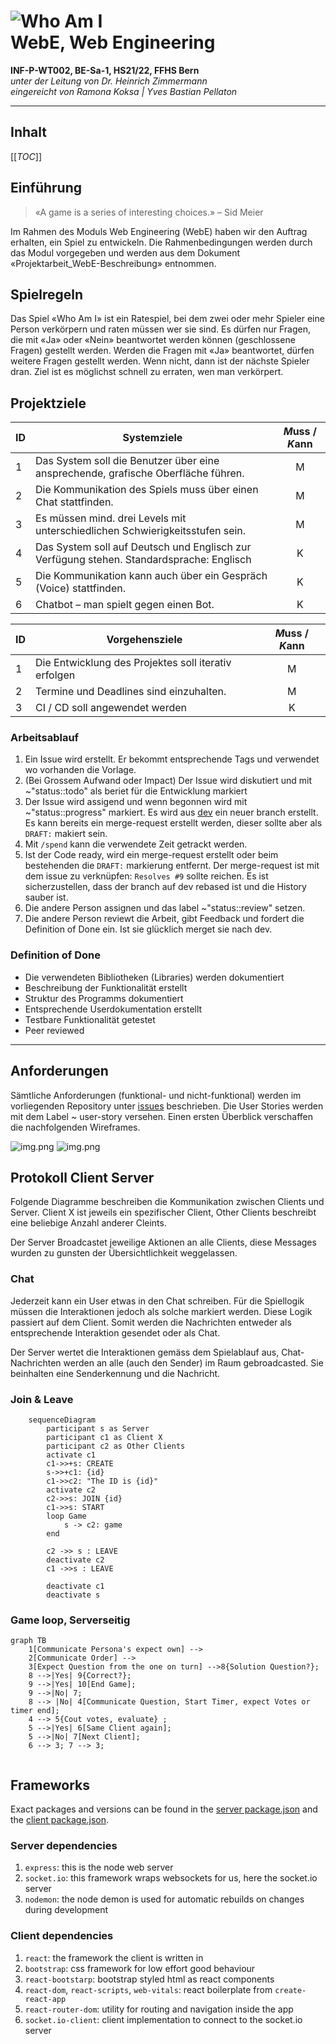# ![Who Am I](client/src/img/logo.png) <br/> WebE, Web Engineering

**INF-P-WT002, BE-Sa-1, HS21/22, FFHS Bern** \
*unter der Leitung von Dr. Heinrich Zimmermann* \
*eingereicht von Ramona Koksa | Yves Bastian Pellaton*
***

## Inhalt

[[_TOC_]]

## Einführung

> «A game is a series of interesting choices.» – Sid Meier

Im Rahmen des Moduls Web Engineering (WebE) haben wir den Auftrag erhalten, ein Spiel zu entwickeln. Die
Rahmenbedingungen werden durch das Modul vorgegeben und werden aus dem Dokument «Projektarbeit_WebE-Beschreibung»
entnommen.

## Spielregeln

Das Spiel «Who Am I» ist ein Ratespiel, bei dem zwei oder mehr Spieler eine Person verkörpern und raten müssen wer sie
sind. Es dürfen nur Fragen, die mit «Ja» oder «Nein» beantwortet werden können (geschlossene Fragen) gestellt werden.
Werden die Fragen mit «Ja» beantwortet, dürfen weitere Fragen gestellt werden. Wenn nicht, dann ist der nächste Spieler
dran. Ziel ist es möglichst schnell zu erraten, wen man verkörpert.

## Projektziele

| ID | Systemziele                                                                              | *M*uss / *K*ann |
|----|------------------------------------------------------------------------------------------|:-------------:|
| 1  | Das System soll die Benutzer über eine ansprechende, grafische Oberfläche führen.        | M           |
| 2  | Die Kommunikation des Spiels muss über einen Chat stattfinden.                           | M           |
| 3  | Es müssen mind. drei Levels mit unterschiedlichen Schwierigkeitsstufen sein.             | M           |
| 4  | Das System soll auf Deutsch und Englisch zur Verfügung stehen. Standardsprache: Englisch | K           |
| 5  | Die Kommunikation kann auch über ein Gespräch (Voice) stattfinden.                       | K           |
| 6  | Chatbot – man spielt gegen einen Bot.                                                    | K           |

| ID | Vorgehensziele                                                               | *M*uss / *K*ann |
|----|------------------------------------------------------------------------------|:-------------:|
| 1  | Die Entwicklung des Projektes soll iterativ erfolgen                         | M           |
| 2  | Termine und Deadlines sind einzuhalten.                                      | M           |
| 3  | CI / CD soll angewendet werden | K           |

### Arbeitsablauf

1. Ein Issue wird erstellt. Er bekommt entsprechende Tags und verwendet wo vorhanden die Vorlage.
1. (Bei Grossem Aufwand oder Impact) Der Issue wird diskutiert und mit ~"status::todo" als beriet für die Entwicklung
   markiert
1. Der Issue wird assigend und wenn begonnen wird mit ~"status::progress" markiert. Es wird
   aus [dev](https://git.ffhs.ch/ramona.koksa/whoami/-/tree/dev) ein neuer branch erstellt. Es kann bereits ein
   merge-request erstellt werden, dieser sollte aber als `DRAFT:` makiert sein.
1. Mit `/spend` kann die verwendete Zeit getrackt werden.
1. Ist der Code ready, wird ein merge-request erstellt oder beim bestehenden die `DRAFT:` markierung entfernt. Der
   merge-request ist mit dem issue zu verknüpfen: `Resolves #9` sollte reichen. Es ist sicherzustellen, dass der branch
   auf dev rebased ist und die History sauber ist.
1. Die andere Person assignen und das label ~"status::review" setzen.
1. Die andere Person reviewt die Arbeit, gibt Feedback und fordert die Definition of Done ein. Ist sie glücklich merget
   sie nach dev.

### Definition of Done

- Die verwendeten Bibliotheken (Libraries) werden dokumentiert
- Beschreibung der Funktionalität erstellt
- Struktur des Programms dokumentiert
- Entsprechende Userdokumentation erstellt
- Testbare Funktionalität getestet
- Peer reviewed

***

## Anforderungen

Sämtliche Anforderungen (funktional- und nicht-funktional) werden im vorliegenden Repository
unter [issues](https://git.ffhs.ch/ramona.koksa/whoami/-/issues) beschrieben. Die User Stories werden mit dem Label ~
user-story versehen. Einen ersten Überblick verschaffen die nachfolgenden Wireframes.

![img.png](client/src/img/login-wireframe.png)
![img.png](client/src/img/game.png)

## Protokoll Client Server

Folgende Diagramme beschreiben die Kommunikation zwischen Clients und Server. Client X ist jeweils ein spezifischer
Client, Other Clients beschreibt eine beliebige Anzahl anderer Cleints.

Der Server Broadcastet jeweilige Aktionen an alle Clients, diese Messages wurden zu gunsten der Übersichtlichkeit
weggelassen.

### Chat

Jederzeit kann ein User etwas in den Chat schreiben. Für die Spiellogik müssen die Interaktionen jedoch als solche
markiert werden. Diese Logik passiert auf dem Client. Somit werden die Nachrichten entweder als entsprechende
Interaktion gesendet oder als Chat.

Der Server wertet die Interaktionen gemäss dem Spielablauf aus, Chat-Nachrichten werden an alle (auch den Sender) im
Raum gebroadcasted. Sie beinhalten eine Senderkennung und die Nachricht.

### Join & Leave

```mermaid
    sequenceDiagram
        participant s as Server
        participant c1 as Client X
        participant c2 as Other Clients
        activate c1
        c1->>+s: CREATE
        s->>+c1: {id}
        c1->>c2: "The ID is {id}"
        activate c2
        c2->>s: JOIN {id}
        c1->>s: START
        loop Game
            s -> c2: game
        end

        c2 ->> s : LEAVE
        deactivate c2
        c1 ->>s : LEAVE

        deactivate c1
        deactivate s
```

### Game loop, Serverseitig

```mermaid
graph TB
    1[Communicate Persona's expect own] -->
    2[Communicate Order] -->
    3[Expect Question from the one on turn] -->8{Solution Question?};
    8 -->|Yes| 9{Correct?};
    9 -->|Yes| 10[End Game];
    9 -->|No| 7;
    8 --> |No| 4[Communicate Question, Start Timer, expect Votes or timer end];
    4 --> 5{Cout votes, evaluate} ;
    5 -->|Yes| 6[Same Client again];
    5 -->|No| 7[Next Client]; 
    6 --> 3; 7 --> 3;


```

## Frameworks
Exact packages and versions can be found in the [server package.json](./package.json) and the [client package.json](client/package.json).

### Server dependencies

 1. `express`:   this is the node web server
 2. `socket.io`: this framework wraps websockets for us, here the socket.io server
 3. `nodemon`:   the node demon is used for automatic rebuilds on changes during development

### Client dependencies
 
 1. `react`: the framework the client is written in
 2. `bootstrap`: css framework for low effort good behaviour
 3. `react-bootstarp`: bootstrap styled html as react components
 4. `react-dom`, `react-scripts`, `web-vitals`:  react boilerplate from `create-react-app`
 5. `react-router-dom`:  utility for routing and navigation inside the app
 6. `socket.io-client`: client implementation to connect to the socket.io server

